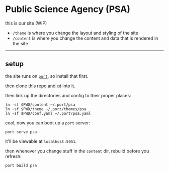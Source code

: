 # Public Science Agency (PSA)

this is our site (WIP)

- `/theme` is where you change the layout and styling of the site
- `/content` is where you change the content and data that is rendered in the site

---

## setup

the site runs on [`port`](https://github.com/frnsys/port), so install that first.

then clone this repo and `cd` into it.

then link up the directories and config to their proper places:

    ln -sf $PWD/content ~/.port/psa
    ln -sf $PWD/theme ~/.port/themes/psa
    ln -sf $PWD/conf.yaml ~/.port/psa.yaml

cool, now you can boot up a `port` server:

    port serve psa

it'll be viewable at `localhost:5051`.

then whenever you change stuff in the `content` dir, rebuild before you refresh:

    port build psa